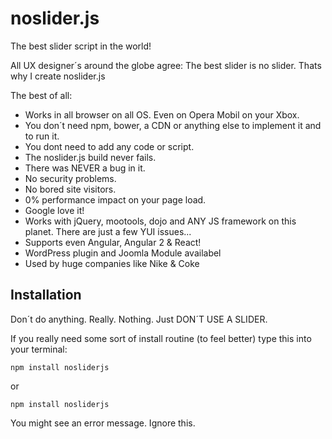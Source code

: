 # noslider.js
The best slider script in the world!

All UX designer´s around the globe agree: The best slider is no slider.
Thats why I create noslider.js

The best of all:
- Works in all browser on all OS. Even on Opera Mobil on your Xbox.
- You don´t need npm, bower, a CDN or anything else to implement it and to run it.
- You dont need to add any code or script.
- The noslider.js build never fails.
- There was NEVER a bug in it.
- No security problems.
- No bored site visitors.
- 0% performance impact on your page load.
- Google love it!
- Works with jQuery, mootools, dojo and ANY JS framework on this planet. There are just a few YUI issues...
- Supports even Angular, Angular 2 & React!
- WordPress plugin and Joomla Module availabel
- Used by huge companies like Nike & Coke 


## Installation
Don´t do anything. Really. Nothing. Just DON´T USE A SLIDER.

If you really need some sort of install routine (to feel better) type this into your terminal:

`npm install nosliderjs`

or

`npm install nosliderjs`

You might see an error message. Ignore this.
